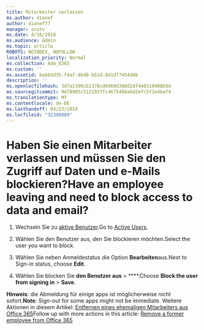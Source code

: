 ```yaml
---
title: Mitarbeiter verlassen
ms.author: dianef
author: dianef77
manager: scotv
ms.date: 4/16/2018
ms.audience: Admin
ms.topic: article
ROBOTS: NOINDEX, NOFOLLOW
localization_priority: Normal
ms.collection: Adm_O365
ms.custom: ''
ms.assetid: ba665d35-f4af-4bd0-b52d-841df7454d4b
description: ''
ms.openlocfilehash: 3d7a1399cb1378cd6960d308d2df440310408b9d
ms.sourcegitcommit: 9d78905c512192ffc4675468abd2efc5f2e4baf4
ms.translationtype: MT
ms.contentlocale: de-DE
ms.lasthandoff: 04/23/2019
ms.locfileid: "32398889"
---
```

# <a name="have-an-employee-leaving-and-need-to-block-access-to-data-and-email"></a><span data-ttu-id="020fa-102">Haben Sie einen Mitarbeiter verlassen und müssen Sie den Zugriff auf Daten und e-Mails blockieren?</span><span class="sxs-lookup"><span data-stu-id="020fa-102">Have an employee leaving and need to block access to data and email?</span></span>
  
1. <span data-ttu-id="020fa-103">Wechseln Sie zu [aktive Benutzer](https://admin.microsoft.com/Adminportal/Home?source=applauncher#/users).</span><span class="sxs-lookup"><span data-stu-id="020fa-103">Go to [Active Users](https://admin.microsoft.com/Adminportal/Home?source=applauncher#/users).</span></span>
    
2. <span data-ttu-id="020fa-104">Wählen Sie den Benutzer aus, den Sie blockieren möchten.</span><span class="sxs-lookup"><span data-stu-id="020fa-104">Select the user you want to block.</span></span> 
    
3. <span data-ttu-id="020fa-105">Wählen Sie neben Anmeldestatus die Option **Bearbeiten**aus.</span><span class="sxs-lookup"><span data-stu-id="020fa-105">Next to Sign-in status, choose **Edit**.</span></span> 
    
4. <span data-ttu-id="020fa-106">Wählen Sie blocken Sie **den Benutzer aus** \> \*\*\*\*.</span><span class="sxs-lookup"><span data-stu-id="020fa-106">Choose **Block the user from signing in** \> **Save**.</span></span> 
    
 <span data-ttu-id="020fa-107">**Hinweis**: die Abmeldung für einige apps ist möglicherweise nicht sofort.</span><span class="sxs-lookup"><span data-stu-id="020fa-107">**Note**: Sign-out for some apps might not be immediate.</span></span> <span data-ttu-id="020fa-108">Weitere Aktionen in diesem Artikel: [Entfernen eines ehemaligen Mitarbeiters aus Office 365](https://support.office.com/article/Remove-a-former-employee-from-Office-365-44d96212-4d90-4027-9aa9-a95eddb367d1.aspx)</span><span class="sxs-lookup"><span data-stu-id="020fa-108">Follow up with more actions in this article: [Remove a former employee from Office 365](https://support.office.com/article/Remove-a-former-employee-from-Office-365-44d96212-4d90-4027-9aa9-a95eddb367d1.aspx)</span></span>
  

